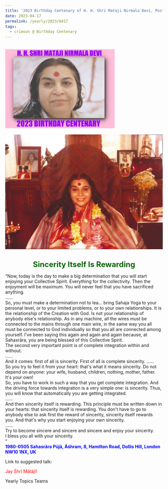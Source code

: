 ```yaml
---
title: '2023 Birthday Centenary of H. H. Shri Mataji Nirmala Devi, Post 13'
date: 2023-04-17
permalink: /yearly/2023/0417
tags:
  - crimson @ Birthday Centenary
---
```


<br>
<div style="text-align: left"><img src="/images/100Years.jpg" width="350" /></div><br>

<div style="text-align: center"><img src="/images/image1170_Asha_and_Peter_Brownscombe_Collection.png" /></div>

<br>
<p style="color:DarkGreen; text-align:center">
<font size="+2"><b>Sincerity Itself Is Rewarding</b><br></font>
</p>

<p>
"Now, today is the day to make a big determination that you will start enjoying your Collective Spirit. Everything for the collectivity. Then the enjoyment will be maximum. You will never feel that you have sacrificed anything.<br>
......<br>
So, you must make a determination not to lea... bring Sahaja Yoga to your personal level, or to your limited problems, or to your own relationships. It is the relationship of the Creation with God. Is not your relationship of anybody else's relationship. As in any machine, all the wires must be connected to the mains through one main wire, in the same way you all must be connected to God individually so that you all are connected among yourself. I've been saying this again and again and again because, at Sahasrāra, you are being blessed of this Collective Spirit.<br>
The second very important point is of complete integration within and without.<br>
......<br>
And it comes: first of all is sincerity. First of all is complete sincerity.
......<br>
So you try to feel it from your heart: that's what it means sincerity. Do not depend on anyone: your wife, husband, children, nothing, mother, father. It's your own!<br>
So, you have to work in such a way that you get complete integration. And the driving force towards integration is a very simple one: is sincerity. Thus, you will know that automatically you are getting integrated.<br>
......<br>
And then sincerity itself is rewarding. This principle must be written down in your hearts: that sincerity itself is rewarding. You don't have to go to anybody else to ask first the reward of sincerity, sincerity itself rewards you. And that's why you start enjoying your own sincerity.<br>
......<br>
Try to become sincere and sincere and sincere and enjoy your sincerity.<br>
I bless you all with your sincerity.<br>"<br>
<font color="blue"><b>1980-0505 Sahasrāra Pūjā, Āśhram, 8, Hamilton Road, Dollis Hill, London NW10 1NX, UK</b></font><br>
</p>

Link to suggested talk: <a href="https://soundcloud.com/nirmala-vidya-portal/19800505-sahastrar-puja-the"> </a><br>

<p style="color:red;">Jay Śhrī Mātājī!<br></p>

<p>Yearly Topics Teams</p>